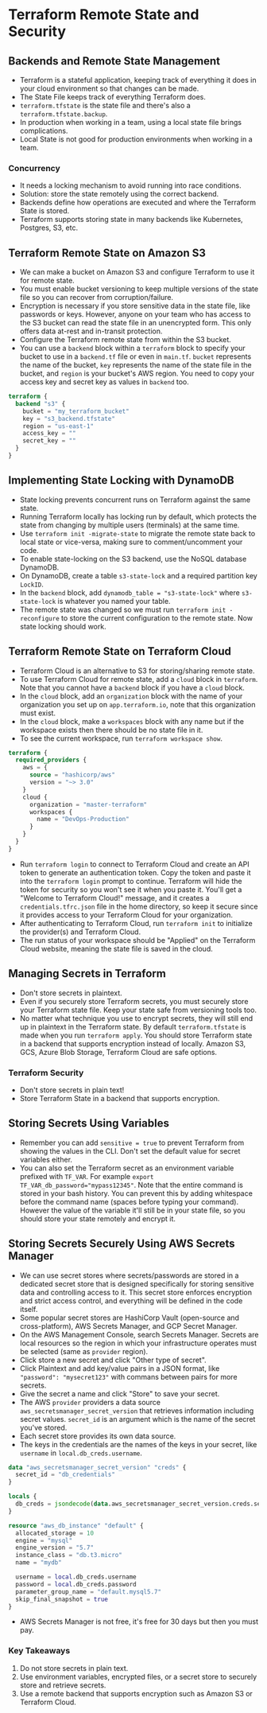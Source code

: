 # Terraform Remote State and Security

## Backends and Remote State Management

- Terraform is a stateful application, keeping track of everything it does in your cloud environment so that changes can be made.
- The State File keeps track of everything Terraform does.
- `terraform.tfstate` is the state file and there's also a `terraform.tfstate.backup`.
- In production when working in a team, using a local state file brings complications.
- Local State is not good for production environments when working in a team.

### Concurrency

- It needs a locking mechanism to avoid running into race conditions.
- Solution: store the state remotely using the correct backend.
- Backends define how operations are executed and where the Terraform State is stored.
- Terraform supports storing state in many backends like Kubernetes, Postgres, S3, etc.

## Terraform Remote State on Amazon S3

- We can make a bucket on Amazon S3 and configure Terraform to use it for remote state.
- You must enable bucket versioning to keep multiple versions of the state file so you can recover from corruption/failure.
- Encryption is necessary if you store sensitive data in the state file, like passwords or keys. However, anyone on your team who has access to the S3 bucket can read the state file in an unencrypted form. This only offers data at-rest and in-transit protection.
- Configure the Terraform remote state from within the S3 bucket.
- You can use a `backend` block within a `terraform` block to specify your bucket to use in a `backend.tf` file or even in `main.tf`. `bucket` represents the name of the bucket, `key` represents the name of the state file in the bucket, and `region` is your bucket's AWS region. You need to copy your access key and secret key as values in `backend` too.

```terraform
terraform {
  backend "s3" {
    bucket = "my_terraform_bucket"
    key = "s3_backend.tfstate"
    region = "us-east-1"
    access_key = ""
    secret_key = ""
  }
}
```

## Implementing State Locking with DynamoDB

- State locking prevents concurrent runs on Terraform against the same state.
- Running Terraform locally has locking run by default, which protects the state from changing by multiple users (terminals) at the same time.
- Use `terraform init -migrate-state` to migrate the remote state back to local state or vice-versa, making sure to comment/uncomment your code.
- To enable state-locking on the S3 backend, use the NoSQL database DynamoDB.
- On DynamoDB, create a table `s3-state-lock` and a required partition key `LockID`.
- In the `backend` block, add `dynamodb_table = "s3-state-lock"` where `s3-state-lock` is whatever you named your table.
- The remote state was changed so we must run `terraform init -reconfigure` to store the current configuration to the remote state. Now state locking should work.

## Terraform Remote State on Terraform Cloud

- Terraform Cloud is an alternative to S3 for storing/sharing remote state.
- To use Terraform Cloud for remote state, add a `cloud` block in `terraform`. Note that you cannot have a `backend` block if you have a `cloud` block.
- In the `cloud` block, add an `organization` block with the name of your organization you set up on `app.terraform.io`, note that this organization must exist.
- In the `cloud` block, make a `workspaces` block with any name but if the workspace exists then there should be no state file in it.
- To see the current workspace, run `terraform workspace show`.

```terraform
terraform {
  required_providers {
    aws = {
      source = "hashicorp/aws"
      version = "~> 3.0"
    }
    cloud {
      organization = "master-terraform"
      workspaces {
        name = "DevOps-Production"
      }
    }
  }
}
```

- Run `terraform login` to connect to Terraform Cloud and create an API token to generate an authentication token. Copy the token and paste it into the `terraform login` prompt to continue. Terraform will hide the token for security so you won't see it when you paste it. You'll get a "Welcome to Terraform Cloud!" message, and it creates a `credentials.tfrc.json` file in the home directory, so keep it secure since it provides access to your Terraform Cloud for your organization.
- After authenticating to Terraform Cloud, run `terraform init` to initialize the provider(s) and Terraform Cloud.
- The run status of your workspace should be "Applied" on the Terraform Cloud website, meaning the state file is saved in the cloud.

## Managing Secrets in Terraform

- Don't store secrets in plaintext.
- Even if you securely store Terraform secrets, you must securely store your Terraform state file. Keep your state safe from versioning tools too.
- No matter what technique you use to encrypt secrets, they will still end up in plaintext in the Terraform state. By default `terraform.tfstate` is made when you run `terraform apply`. You should store Terraform state in a backend that supports encryption instead of locally. Amazon S3, GCS, Azure Blob Storage, Terraform Cloud are safe options.

### Terraform Security

- Don't store secrets in plain text!
- Store Terraform State in a backend that supports encryption.

## Storing Secrets Using Variables

- Remember you can add `sensitive = true` to prevent Terraform from showing the values in the CLI. Don't set the default value for secret variables either.
- You can also set the Terraform secret as an environment variable prefixed with `TF_VAR`. For example `export TF_VAR_db_password="mypass12345"`. Note that the entire command is stored in your bash history. You can prevent this by adding whitespace before the command name (spaces before typing your command). However the value of the variable it'll still be in your state file, so you should store your state remotely and encrypt it.

## Storing Secrets Securely Using AWS Secrets Manager

- We can use secret stores where secrets/passwords are stored in a dedicated secret store that is designed specifically for storing sensitive data and controlling access to it. This secret store enforces encryption and strict access control, and everything will be defined in the code itself.
- Some popular secret stores are HashiCorp Vault (open-source and cross-platform), AWS Secrets Manager, and GCP Secret Manager.
- On the AWS Management Console, search Secrets Manager. Secrets are local resources so the region in which your infrastructure operates must be selected (same as `provider` region).
- Click store a new secret and click "Other type of secret".
- Click Plaintext and add key/value pairs in a JSON format, like `"password": "mysecret123"` with commans between pairs for more secrets.
- Give the secret a name and click "Store" to save your secret.
- The AWS `provider` providers a data source `aws_secretsmanager_secret_version` that retrieves information including secret values. `secret_id` is an argument which is the name of the secret you've stored.
- Each secret store provides its own data source.
- The keys in the credentials are the names of the keys in your secret, like `username` in `local.db_creds.username`.

```terraform
data "aws_secretsmanager_secret_version" "creds" {
  secret_id = "db_credentials"
}

locals {
  db_creds = jsondecode(data.aws_secretsmanager_secret_version.creds.secret_string)
}

resource "aws_db_instance" "default" {
  allocated_storage = 10
  engine = "mysql"
  engine_version = "5.7"
  instance_class = "db.t3.micro"
  name = "mydb"

  username = local.db_creds.username
  password = local.db_creds.password
  parameter_group_name = "default.mysql5.7"
  skip_final_snapshot = true
}
```

- AWS Secrets Manager is not free, it's free for 30 days but then you must pay.

### Key Takeaways

1. Do not store secrets in plain text.
2. Use environment variables, encrypted files, or a secret store to securely store and retrieve secrets.
3. Use a remote backend that supports encryption such as Amazon S3 or Terraform Cloud.

